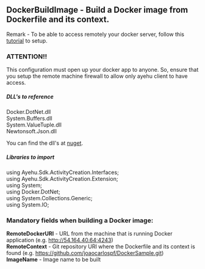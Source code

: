 ## DockerBuildImage - Build a Docker image from Dockerfile and its context.

Remark - To be able to access remotely your docker server, follow this [tutorial](https://success.docker.com/article/how-do-i-enable-the-remote-api-for-dockerd) to setup.  
### ATTENTION!!
This configuration must open up your docker app to anyone.
So, ensure that you setup the remote machine firewall to allow only ayehu client to have access.  

##### DLL's to reference
Docker.DotNet.dll  
System.Buffers.dll  
System.ValueTuple.dll  
Newtonsoft.Json.dll  

You can find the dll's at [nuget](https://www.nuget.org/packages/Docker.DotNet/).  

##### Libraries to import
using Ayehu.Sdk.ActivityCreation.Interfaces;  
using Ayehu.Sdk.ActivityCreation.Extension;  
using System;  
using Docker.DotNet;  
using System.Collections.Generic;  
using System.IO;  

### Mandatory fields when building a Docker image:
**RemoteDockerURI**		- URL from the machine that is running Docker application (e.g. http://54.164.40.64:4243)  
**RemoteContext**		- Git repository URI where the Dockerfile and its context is found (e.g. https://github.com/joaocarlospf/DockerSample.git)  
**ImageName**			- Image name to be built  